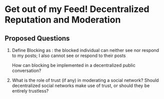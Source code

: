 # Get out of my Feed!  Decentralized Reputation and Moderation

## Proposed Questions

1)  Define Blocking as : the blocked individual can neither see nor respond to my posts; I also cannot see or respond to their posts

    How can blocking be implemented in a decentralized public conversation?

2)  What is the role of trust (if any) in moderating a social network? Should decentralized social networks make use of trust, or should they be entirely trustless?
